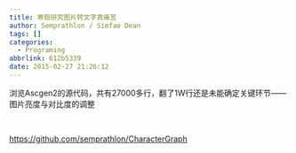 ```yaml
---
title: 寒假研究图片转文字真痛苦
author: Semprathlon / Simfae Dean
tags: []
categories:
  - Programing
abbrlink: 612b5339
date: 2015-02-27 21:26:12
---
```

浏览Ascgen2的源代码，共有27000多行，翻了1W行还是未能确定关键环节——图片亮度与对比度的调整

&nbsp;

https://github.com/semprathlon/CharacterGraph